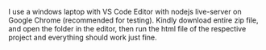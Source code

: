 I use a windows laptop with VS Code Editor with nodejs live-server on Google Chrome (recommended for testing).
Kindly download entire zip file, and open the folder in the editor, then run the html file of the respective project and everything should work just fine.
